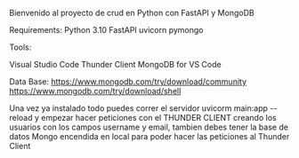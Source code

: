 Bienvenido al proyecto de crud en Python con FastAPI y MongoDB


Requirements:
 Python 3.10
 FastAPI 
 uvicorn
 pymongo

 Tools:

 Visual Studio Code
 Thunder Client
 MongoDB for VS Code

 Data Base:
 https://www.mongodb.com/try/download/community
 https://www.mongodb.com/try/download/shell


 Una vez ya instalado todo puedes correr el servidor uvicorm main:app --reload y empezar hacer peticiones con el THUNDER CLIENT creando los usuarios con los campos username y email, tambien debes tener la base de datos Mongo encendida en local para poder hacer las peticiones al Thunder Client 